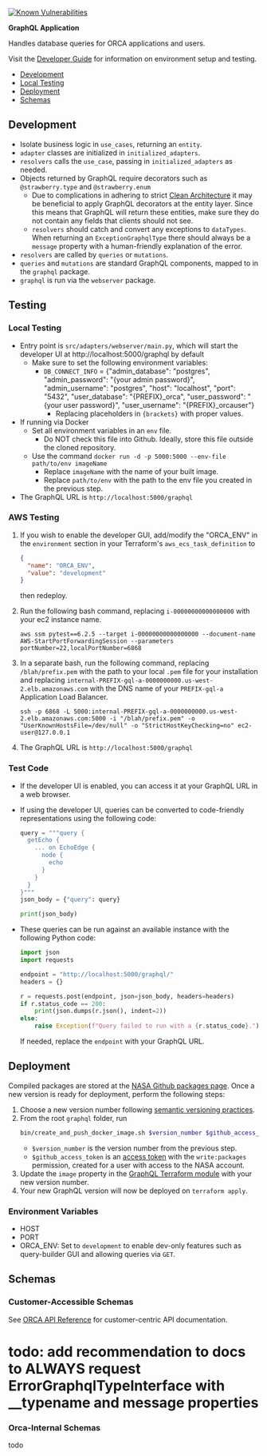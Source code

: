 [![Known Vulnerabilities](https://snyk.io/test/github/nasa/cumulus-orca/badge.svg?targetFile=graphql/requirements.txt)](https://snyk.io/test/github/nasa/cumulus-orca?targetFile=graphql/requirements.txt)

**GraphQL Application**

Handles database queries for ORCA applications and users.

Visit the [Developer Guide](https://nasa.github.io/cumulus-orca/docs/developer/development-guide/code/contrib-code-intro) for information on environment setup and testing.

- [Development](#development)
- [Local Testing](#local-testing)
- [Deployment](#deployment)
- [Schemas](#schemas)

## Development
- Isolate business logic in `use_cases`, returning an `entity`.
- `adapter` classes are initialized in `initialized_adapters`.
- `resolvers` calls the `use_case`, passing in `initialized_adapters` as needed.
- Objects returned by GraphQL require decorators such as `@strawberry.type` and `@strawberry.enum`
  - Due to complications in adhering to strict 
    [Clean Architecture](https://nasa.github.io/cumulus-orca/docs/developer/development-guide/code/clean-architecture)
    it may be beneficial to apply GraphQL decorators at the entity layer.
    Since this means that GraphQL will return these entities, 
    make sure they do not contain any fields that clients should not see.
  - `resolvers` should catch and convert any exceptions to `dataTypes`.
    When returning an `ExceptionGraphqlType` there should always be a `message` property 
    with a human-friendly explanation of the error.
- `resolvers` are called by `queries` or `mutations`.
- `queries` and `mutations` are standard GraphQL components, mapped to in the `graphql` package.
- `graphql` is run via the `webserver` package.

## Testing
### Local Testing
- Entry point is `src/adapters/webserver/main.py`, 
  which will start the developer UI at http://localhost:5000/graphql by default
  - Make sure to set the following environment variables:
    - `DB_CONNECT_INFO` = {"admin_database": "postgres", "admin_password": "{your admin password}", "admin_username": "postgres", "host": "localhost", "port": "5432", "user_database": "{PREFIX}_orca", "user_password": "{your user password}", "user_username": "{PREFIX}_orcauser"}
      - Replacing placeholders in `{brackets}` with proper values.
- If running via Docker
  - Set all environment variables in an `env` file.
    - Do NOT check this file into Github. Ideally, store this file outside the cloned repository.
  - Use the command `docker run -d -p 5000:5000 --env-file path/to/env imageName` 
    - Replace `imageName` with the name of your built image.
    - Replace `path/to/env` with the path to the env file you created in the previous step.
- The GraphQL URL is `http://localhost:5000/graphql`

### AWS Testing
1. If you wish to enable the developer GUI, add/modify the "ORCA_ENV" 
   in the `environment` section in your Terraform's `aws_ecs_task_definition` to
   ```json
   {
     "name": "ORCA_ENV",
     "value": "development"
   }
   ```
   then redeploy.
   
2. Run the following bash command, 
   replacing `i-00000000000000000` with your ec2 instance name.
   ```shell
   aws ssm pytest==6.2.5 --target i-00000000000000000 --document-name AWS-StartPortForwardingSession --parameters portNumber=22,localPortNumber=6868
   ```
3. In a separate bash, run the following command,
   replacing `/blah/prefix.pem` with the path to your local `.pem` file for your installation and
   replacing `internal-PREFIX-gql-a-0000000000.us-west-2.elb.amazonaws.com` with the DNS name of your `PREFIX-gql-a` Application Load Balancer.
   ```shell
   ssh -p 6868 -L 5000:internal-PREFIX-gql-a-0000000000.us-west-2.elb.amazonaws.com:5000 -i "/blah/prefix.pem" -o "UserKnownHostsFile=/dev/null" -o "StrictHostKeyChecking=no" ec2-user@127.0.0.1
   ```
4. The GraphQL URL is `http://localhost:5000/graphql`

### Test Code
- If the developer UI is enabled, you can access it at your GraphQL URL in a web browser.
- If using the developer UI, queries can be converted to code-friendly representations using the following code:
  ```python
  query = """query {
    getEcho {
      ... on EchoEdge {
        node {
          echo
        }
      }
    }
  }"""
  json_body = {"query": query}
  
  print(json_body)
  ```
  
- These queries can be run against an available instance with the following Python code:
  ```python
  import json
  import requests
  
  endpoint = "http://localhost:5000/graphql/"
  headers = {}
  
  r = requests.post(endpoint, json=json_body, headers=headers)
  if r.status_code == 200:
      print(json.dumps(r.json(), indent=2))
  else:
      raise Exception(f"Query failed to run with a {r.status_code}.")
  ```
  If needed, replace the `endpoint` with your GraphQL URL.

## Deployment
Compiled packages are stored at the [NASA Github packages page](https://github.com/orgs/nasa/packages/container/package/cumulus-orca%2Fgraphql).
Once a new version is ready for deployment, perform the following steps:
1. Choose a new version number following [semantic versioning practices](https://semver.org/).
1. From the root `graphql` folder, run
   ```bash
   bin/create_and_push_docker_image.sh $version_number $github_access_token
   ```
   - `$version_number` is the version number from the previous step.
   - `$github_access_token` is an [access token](https://github.com/settings/tokens) with the `write:packages` permission, created for a user with access to the NASA account.
1. Update the `image` property in the [GraphQL Terraform module](https://github.com/nasa/cumulus-orca/blob/master/modules/graph_ql/main.tf) with your new version number.
1. Your new GraphQL version will now be deployed on `terraform apply`.

### Environment Variables
- HOST
- PORT
- ORCA_ENV: Set to `development` to enable dev-only features such as query-builder GUI and allowing queries via `GET`.
  

<a name="input-output-schemas"></a>
## Schemas
### Customer-Accessible Schemas
See [ORCA API Reference](https://nasa.github.io/cumulus-orca/docs/developer/api/orca-api) 
for customer-centric API documentation.
# todo: add recommendation to docs to ALWAYS request ErrorGraphqlTypeInterface with __typename and message properties

### Orca-Internal Schemas
todo

